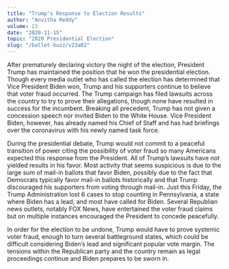 ```yaml
---
title: "Trump's Response to Election Results"
author: "Anvitha Reddy"
volume: 23
date: "2020-11-15"
topic: "2020 Presidential Election"
slug: "/ballot-buzz/v23a02"
---
```


After prematurely declaring victory the night of the election, President Trump has maintained the position that he won the presidential election. Though every media outlet who has called the election has determined that Vice President Biden won, Trump and his supporters continue to believe that voter fraud occurred. The Trump campaign has filed lawsuits across the country to try to prove their allegations, though none have resulted in success for the incumbent. Breaking all precedent, Trump has not given a concession speech nor invited Biden to the White House. Vice President Biden, however, has already named his Chief of Staff and has had briefings over the coronavirus with his newly named task force.

During the presidential debate, Trump would not commit to a peaceful transition of power citing the possibility of voter fraud so many Americans expected this response from the President. All of Trump’s lawsuits have not yielded results in his favor. Most activity that seems suspicious is due to the large sum of mail-in ballots that favor Biden, possibly due to the fact that Democrats typically favor mail-in ballots historically and that Trump discouraged his supporters from voting through mail-in. Just this Friday, the Trump Administration lost 6 cases to stop counting in Pennsylvania, a state where Biden has a lead, and most have called for Biden. Several Republian news outlets, notably FOX News, have entertained the voter fraud claims but on multiple instances encouraged the President to concede peacefully.

In order for the election to be undone, Trump would have to prove systemic voter fraud, enough to turn several battleground states, which could be difficult considering Biden’s lead and significant popular vote margin. The tensions within the Republican party and the country remain as legal proceedings continue and Biden prepares to be sworn in.